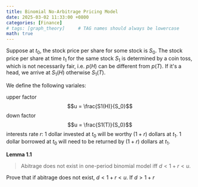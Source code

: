 ```yaml
---
title: Binomial No-Arbitrage Pricing Model
date: 2025-03-02 11:33:00 +0800
categories: [Finance]
# tags: [graph_theory]     # TAG names should always be lowercase
math: true
---
```


Suppose at $t_0$, the stock price per share for some stock is $S_0$. The stock price per share at time $t_1$ for the same stock $S_1$ is determined by a coin toss, which is not necessarily fair, i.e. $p(H)$ can be different from $p(T)$. If it's a head, we arrive at $S_1(H)$ otherwise $S_1(T)$. 

We define the following variales:

upper factor $$u = \frac{S1(H)}{S_0}$$
down factor $$u = \frac{S1(T)}{S_0}$$
interests rate $r$: 1 dollar invested at $t_0$ will be worthy $(1+r)$ dollars at $t_1$. 1 dollar borrowed at $t_0$ will need to be returned by $(1+r)$ dollars at $t_1$. 

**Lemma 1.1**
> Abitrage does not exist in one-period binomial model iff $d < 1+r < u$. 

Prove that if abitrage does not exist, $d < 1+r < u$. 
If $d>1+r$
